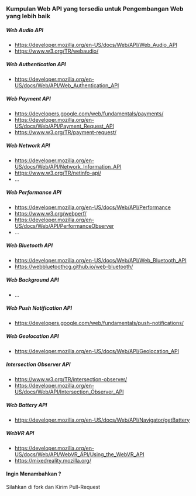 ### Kumpulan Web API yang tersedia untuk Pengembangan Web yang lebih baik

##### Web Audio API
- https://developer.mozilla.org/en-US/docs/Web/API/Web_Audio_API
- https://www.w3.org/TR/webaudio/

##### Web Authentication API

- https://developer.mozilla.org/en-US/docs/Web/API/Web_Authentication_API

##### Web Payment API

- https://developers.google.com/web/fundamentals/payments/
- https://developer.mozilla.org/en-US/docs/Web/API/Payment_Request_API
- https://www.w3.org/TR/payment-request/

##### Web Network API

- https://developer.mozilla.org/en-US/docs/Web/API/Network_Information_API
- https://www.w3.org/TR/netinfo-api/
- ...

##### Web Performance API 

- https://developer.mozilla.org/en-US/docs/Web/API/Performance
- https://www.w3.org/webperf/
- https://developer.mozilla.org/en-US/docs/Web/API/PerformanceObserver
- ...

##### Web Bluetooth API 

- https://developer.mozilla.org/en-US/docs/Web/API/Web_Bluetooth_API
- https://webbluetoothcg.github.io/web-bluetooth/

##### Web Background API 

- ...   

##### Web Push Notification API

- https://developers.google.com/web/fundamentals/push-notifications/   

##### Web Geolocation API 

- https://developer.mozilla.org/en-US/docs/Web/API/Geolocation_API

##### Intersection Observer API

- https://www.w3.org/TR/intersection-observer/
- https://developer.mozilla.org/en-US/docs/Web/API/Intersection_Observer_API

##### Web Battery API
- https://developer.mozilla.org/en-US/docs/Web/API/Navigator/getBattery

##### WebVR API
- https://developer.mozilla.org/en-US/docs/Web/API/WebVR_API/Using_the_WebVR_API
- https://mixedreality.mozilla.org/

#### Ingin Menambahkan ?
Silahkan di fork dan Kirim Pull-Request 
